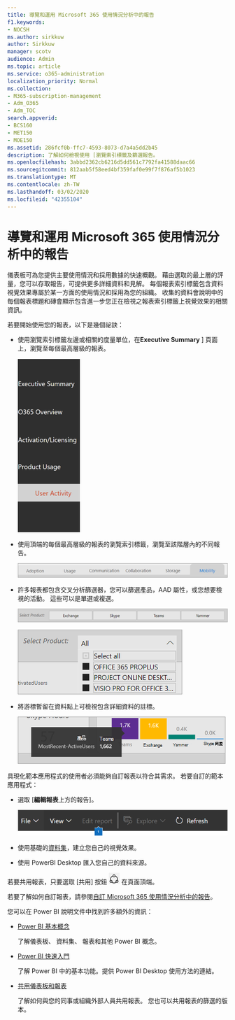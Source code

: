 ```yaml
---
title: 導覽和運用 Microsoft 365 使用情況分析中的報告
f1.keywords:
- NOCSH
ms.author: sirkkuw
author: Sirkkuw
manager: scotv
audience: Admin
ms.topic: article
ms.service: o365-administration
localization_priority: Normal
ms.collection:
- M365-subscription-management
- Adm_O365
- Adm_TOC
search.appverid:
- BCS160
- MET150
- MOE150
ms.assetid: 286fcf0b-ffc7-4593-8073-d7a4a5dd2b45
description: 了解如何檢視使用 [瀏覽索引標籤及篩選報告。
ms.openlocfilehash: 3abbd2362cb6216d5dd561c7792fa41588daac66
ms.sourcegitcommit: 812aab5f58eed4bf359faf0e99f7f876af5b1023
ms.translationtype: MT
ms.contentlocale: zh-TW
ms.lasthandoff: 03/02/2020
ms.locfileid: "42355104"
---
```

# <a name="navigate-and-utilize-the-reports-in-microsoft-365-usage-analytics"></a>導覽和運用 Microsoft 365 使用情況分析中的報告

儀表板可為您提供主要使用情況和採用數據的快速概觀。 藉由選取的最上層的評量，您可以存取報告，可提供更多詳細資料和見解。 每個報表索引標籤包含資料視覺效果專屬於某一方面的使用情況和採用為您的組織。 收集的資料會說明中的每個報表標題和磚會顯示包含進一步您正在檢視之報表索引標籤上視覺效果的相關資訊。

若要開始使用您的報表，以下是幾個祕訣：

- 使用瀏覽索引標籤左邊或相關的度量單位，在**Executive Summary** ] 頁面上，瀏覽至每個最高層級的報表。

    ![顯示在左側瀏覽索引標籤](../../media/navigate-usage-analytics1.png)

- 使用頂端的每個最高層級的報表的瀏覽索引標籤，瀏覽至該階層內的不同報告。

    ![顯示在每個報告的頂端瀏覽索引標籤](../../media/navigate-usage-analytics2.png)

- 許多報表都包含交叉分析篩選器，您可以篩選產品，AAD 屬性，或您想要檢視的活動。 這些可以是單選或複選。

    ![顯示交叉分析篩選器](../../media/navigate-usage-analytics3.png)

    ![顯示交叉分析篩選器](../../media/navigate-usage-analytics4.png)


- 將游標暫留在資料點上可檢視包含詳細資料的註標。

    ![顯示範例將游標暫留](../../media/navigate-usage-analytics6.png)

具現化範本應用程式的使用者必須能夠自訂報表以符合其需求。 若要自訂的範本應用程式：

- 選取 [**編輯報表**上方的報告]。

    ![顯示編輯報表](../../media/navigate-usage-analytics7.png)


- 使用基礎的[資料集](usage-analytics-data-model.md)，建立您自己的視覺效果。

- 使用 PowerBI Desktop 匯入您自己的資料來源。

若要共用報表，只要選取 [共用] 按鈕 ![Power BI Share icon](../../media/dbb0569d-2013-4f9d-ab9d-d01b09631b92.png) 在頁面頂端。

若要了解如何自訂報表，請參閱[自訂 Microsoft 365 使用情況分析中的報告](customize-reports.md)。

您可以在 Power BI 說明文件中找到許多額外的資訊：

- [Power BI 基本概念](https://docs.microsoft.com/power-bi/service-basic-concepts)

    了解儀表板、 資料集、 報表和其他 Power BI 概念。

- [Power BI 快速入門](https://docs.microsoft.com/power-bi/service-get-started?wt.mc_id=O365_Reports_PBI_contentpack)

    了解 Power BI 中的基本功能。提供 Power BI Desktop 使用方法的連結。

- [共用儀表板和報表](https://docs.microsoft.com/power-bi/service-share-dashboards)

    了解如何與您的同事或組織外部人員共用報表。 您也可以共用報表的篩選的版本。

